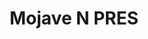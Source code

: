 ---
unit_code: "MOJA"
unit_name: "Mojave N PRES"
unit_type: "National Preserve"
nps_region: "Pacific West"
scalerank: 4
note: "null"
name: "Mojave N PRES"
featureclass: "National Park Service"
geojson: >-
  {"type":"Feature","properties":{},"geometry":{"type":"Polygon","coordinates":[[[-115.2734375,35.4664306640625],[-115.239013671875,35.473347981770836],[-115.19376627604167,35.437825520833336],[-115.14453125,35.4000244140625],[-115.1092529296875,35.3729248046875],[-115.11893717447917,35.30712890625],[-115.14306640625,35.30224609375],[-115.14306640625,35.2587890625],[-115.16239420572917,35.2587890625],[-115.16239420572917,35.21533203125],[-115.1092529296875,35.21533203125],[-115.08992513020834,35.244344075520836],[-115.05135091145834,35.2491455078125],[-115.04646809895834,35.30712890625],[-115.02351888020834,35.30712890625],[-115,35.2890625],[-114.94986979166667,35.250569661458336],[-114.95475260416667,35.0511474609375],[-114.9788818359375,35.04150390625],[-114.98368326822917,34.9207763671875],[-115.075439453125,34.915974934895836],[-115.11893717447917,34.862874348958336],[-115.1961669921875,34.80973307291667],[-115.31689453125,34.800048828125],[-115.37003580729167,34.804890950520836],[-115.41349283854167,34.795247395833336],[-115.46142578125,34.774495442708336],[-115.558349609375,34.73246256510417],[-115.7418212890625,34.717976888020836],[-115.74666341145834,34.742146809895836],[-115.78047688802084,34.7904052734375],[-115.85774739583334,34.82421875],[-115.87223307291667,34.915974934895836],[-115.85774739583334,34.935302734375],[-115.85774739583334,34.978719075520836],[-115.9373779296875,35.013264973958336],[-116.00260416666667,35.04150390625],[-116.08052571614584,35.043782552083336],[-116.16678873697917,35.046346028645836],[-116.12333170572917,35.099446614583336],[-116.14265950520834,35.123616536458336],[-116.11848958333334,35.12841796875],[-116.12333170572917,35.1622314453125],[-116.1474609375,35.157430013020836],[-116.15230305989584,35.19120279947917],[-116.12333170572917,35.200887044270836],[-116.08951822916667,35.253987630208336],[-116.00252278645834,35.30810546875],[-115.91084798177084,35.365071614583336],[-115.79012044270834,35.4036865234375],[-115.65730794270834,35.449055989583336],[-115.5921630859375,35.4713134765625],[-115.558349609375,35.4664306640625],[-115.558349609375,35.4229736328125],[-115.50520833333334,35.4229736328125],[-115.50520833333334,35.4036865234375],[-115.447265625,35.4036865234375],[-115.45694986979167,35.451985677083336],[-115.447265625,35.4713134765625],[-115.37967936197917,35.456787109375],[-115.31209309895834,35.456787109375],[-115.2734375,35.4664306640625]]]}}
number: 12
title: "Mojave N PRES"
---